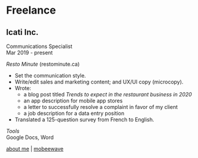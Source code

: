 # Freelance

## Icati Inc.
Communications Specialist        
Mar 2019 - present  

*Resto Minute* (restominute.ca)
* Set the communication style.
* Write/edit sales and marketing content; and UX/UI copy (microcopy).
* Wrote: 
    * a blog post titled _Trends to expect in the restaurant business in 2020_
    * an app description for mobile app stores
    * a letter to successfully resolve a complaint in favor of my client
    * a job description for a data entry position
* Translated a 125-question survey from French to English.

*Tools*  
Google Docs, Word

[about me](../index.md) | [mobeewave](mobeewave.md)
